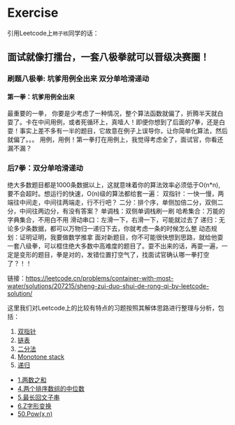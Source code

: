 # Exercise

引用Leetcode上`柿子核`同学的话：

## 面试就像打擂台，一套八极拳就可以晋级决赛圈！

### 刷题八极拳: 坑爹用例全出来 双分单哈滑递动
#### 第一拳：坑爹用例全出来
最重要的一拳， 你要是少考虑了一种情况，整个算法函数就偏了，折腾半天就白耍了。卡在中间用例，或者死循环上，真噎人！即便你想到了后面的7拳，还是白耍！事实上差不多有一半的题目，它故意在例子上误导你，让你简单化算法，然后就偏了。。。
用例，用例！第一拳打在用例上，我觉得考虑全了，面试官，你看还漏不漏？
### 后7拳：双分单哈滑递动
绝大多数题目都是1000条数据以上，这就意味着你的算法效率必须低于O(n*n), 要不会超时。想运行的快速，O(n)级的算法都给套一遍：
双指针：一快一慢，两端往中间走，中间往两端走，行不行吧？
二分：排个序，单侧加倍二分，双侧二分，中间往两边分，有没有答案？
单调栈：双侧单调栈刷一刷
哈希集合：万能的字典集合，不用白不用
滑动串口：左滑一下，右滑一下，可能就过去了
递归：无论多少条数据，都可以万物归一递归下去，你就考虑一条的时候怎么整
动态规划：证明证明，我要做数学推拿
面对新题目，你不可能很快想到思路，就给他耍一套八级拳，可以框住绝大多数中高难度的题目了。耍不出来的话，再耍一遍，一定是变形的题目，拳是对的，发错位置打空气了，找面试官确认哪一拳打空了？！！

链接：https://leetcode.cn/problems/container-with-most-water/solutions/207215/sheng-zui-duo-shui-de-rong-qi-by-leetcode-solution/

这里我们对Leetcode上的比较有特点的习题按照其解体思路进行整理与分析，包括：

1. [双指针](./双指针/Catalog.md)
2. [链表](./链表/Catalog.md)
3. [二分法](./二分法/Catalog.md)
4. [Monotone stack](./单调栈与单调队列/单调栈与单调队列.md)
5. [递归](./递归/递归.md)

- [1.两数之和](1.两数之和.md)
- [4.两个排序数组的中位数](4.两个排序数组的中位数.md)
- [5.最长回文子串](5.最长回文子串.md)
- [6.Z字形变换](6.Z字形变换.md)
- [50.Pow(x,n)](50.x的n次幂.md)